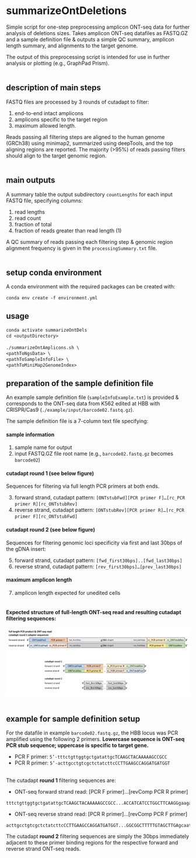# summarizeOntDeletions
Simple script for one-step preprocessing amplicon ONT-seq data for further analysis of deletions sizes. Takes amplicon ONT-seq datafiles as FASTQ.GZ and a sample definition file & outputs a simple QC summary, amplicon length summary, and alignments to the target genome. 

The output of this preprocessing script is intended for use in further analysis or plotting (e.g., GraphPad Prism).
<br/><br/>

## description of main steps
FASTQ files are processed by 3 rounds of cutadapt to filter:
1. end-to-end intact amplicons
2. amplicons specific to the target region
3. maximum allowed length.

Reads passing all filtering steps are aligned to the human genome (GRCh38) using minimap2, summarized using deepTools, and the top aligning regions are reported. The majority (>95%) of reads passing filters should align to the target genomic region.
<br/><br/>

## main outputs
A summary table the output subdirectory `countLengths` for each input FASTQ file, specifying columns:
1. read lengths
2. read count
3. fraction of total
4. fraction of reads greater than read length (1)

A QC summary of reads passing each filtering step & genomic region alignment frequency is given in the `processingSummary.txt` file.
<br/><br/>

## setup conda environment
A conda environment with the required packages can be created with:

```
conda env create -f environment.yml
```

## usage 
```
conda activate summarizeOntDels
cd <outputDirectory>

./summarizeOntAmplicons.sh \
<pathToNgsData> \
<pathToSampleInfoFile> \
<pathToMiniMap2GenomeIndex>
```

## preparation of the sample definition file
An example sample definition file (`sampleInfoExample.txt`) is provided & corresponds to the ONT-seq data from K562 edited at HBB with CRISPR/Cas9 (`./example/input/barcode02.fastq.gz`).

The sample definition file is a 7-column text file specifying:

#### sample information
1.	sample name for output
2.	input FASTQ.GZ file root name (e.g., `barcode02.fastq.gz` becomes `barcode02`)

#### cutadapt round 1 (see below figure)
Sequences for filtering via full length PCR primers at both ends.

3.	forward strand, cutadapt pattern: `[ONTstubFwd][PCR primer F]…[rc_PCR primer R][rc_ONTstubRev]`
4.	reverse strand, cutadapt pattern: `[ONTstubRev][PCR primer R]…[rc_PCR primer F][rc_ONTstubFwd]`

#### cutadapt round 2 (see below figure)
Sequences for filtering genomic loci specificity via first and last 30bps of the gDNA insert:

5.	forward strand, cutadapt pattern: `[fwd_first30bps]..[fwd_last30bps]`
6.	reverse strand, cutadapt pattern: `[rev_first30bps]…[prev_last30bps]`

#### maximum amplicon length
7.	amplicon length expected for unedited cells
<br/><br/>

#### Expected structure of full-length ONT-seq read and resulting cutadapt filtering sequences:
![figure 1a](https://github.com/cornlab/summarizeOntDeletions/blob/main/misc/figure1.PNG?raw=true)
<br/><br/>

## example for sample definition setup
For the datafile in example `barcode02.fastq.gz`, the HBB locus was PCR amplified using the following 2 primers. **Lowercase sequence is ONT-seq PCR stub sequence; uppercase is specific to target gene.**

-	PCR F primer: 	`5’-tttctgttggtgctgatattgcTCAAGCTACAAAAAGCCGCC`
-	PCR R primer: 	`5’-acttgcctgtcgctctatcttcCCTTGAAGCCAGGATGATGGT`
<br/><br/>

The cutadapt **round 1** filtering sequences are:
- ONT-seq forward strand read: [PCR F primer]…[revComp PCR R primer]
```
tttctgttggtgctgatattgcTCAAGCTACAAAAAGCCGCC...ACCATCATCCTGGCTTCAAGGgaagatagagcgacaggcaagt
```
- ONT-seq reverse strand read: [PCR R primer]…[revComp PCR F primer]
```
acttgcctgtcgctctatcttcCCTTGAAGCCAGGATGATGGT...GGCGGCTTTTTGTAGCTTGAgcaatatcagcaccaacagaaa
```
The cutadapt **round 2** filtering sequences are simply the 30bps immediately adjacent to these primer binding regions for the respective forward and reverse strand ONT-seq reads.

